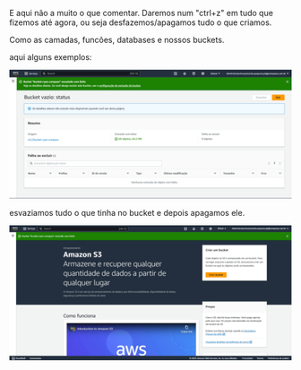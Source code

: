  
E aqui não a muito o que comentar. 
Daremos num "ctrl+z" em tudo que fizemos até agora, ou seja desfazemos/apagamos tudo o que criamos.

Como as camadas, funcões, databases e nossos buckets.


aqui alguns exemplos:

<img src="https://github.com/CarlosRyan07/Programa-Bolsas-CompassUOL/blob/main/Sprint_6/Desafios/Limpeza_Recursos/Evidencias/Esvaziando_Bucket.png" width="600">

esvaziamos tudo o que tinha no bucket e depois apagamos ele.

<img src="https://github.com/CarlosRyan07/Programa-Bolsas-CompassUOL/blob/main/Sprint_6/Desafios/Limpeza_Recursos/Evidencias/Excluindo_Bucket.png" width="600">